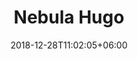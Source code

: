 ---
title: "Nebula Hugo"
date: 2018-12-28T11:02:05+06:00 
# type dont remove or customize
type : "docs"
---